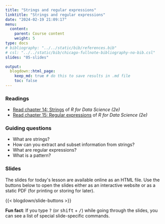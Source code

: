 ```yaml
---
title: "Strings and regular expressions"
linktitle: "Strings and regular expressions"
date: "2024-02-19 21:09:17"
menu:
  content:
    parent: Course content
    weight: 5
type: docs
# bibliography: "../../static/bib/references.bib"
# csl: "../../static/bib/chicago-fullnote-bibliography-no-bib.csl"
slides: "05-slides"

output:
  blogdown::html_page:
    keep_md: true # do this to save results in .md file
    toc: false
---
```


### Readings

- <i class="fas fa-book"></i> [Read chapter 14: Strings](https://r4ds.hadley.nz/strings.html) of *R for Data Science (2e)*
- <i class="fas fa-book"></i> [Read chapter 15: Regular expressions](https://r4ds.hadley.nz/regexps.html) of *R for Data Science (2e)*


### Guiding questions

- What are strings?
- How can you extract and subset information from strings?
- What are regular expressions?
- What is a pattern?

### Slides

The slides for today's lesson are available online as an HTML file. Use the buttons below to open the slides either as an interactive website or as a static PDF (for printing or storing for later).

{{< blogdown/slide-buttons >}}

**Fun fact**: If you type <kbd>?</kbd> (or <kbd>shift</kbd> + <kbd>/</kbd>) while going through the slides, you can see a list of special slide-specific commands.
